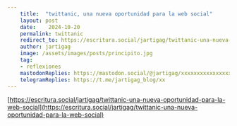 ```yaml
---
    title:  "twittanic, una nueva oportunidad para la web social"
    layout: post
    date:    2024-10-20
    permalink: twittanic
    redirect_to: https://escritura.social/jartigag/twittanic-una-nueva-oportunidad-para-la-web-social
    author: jartigag
    image: /assets/images/posts/principito.jpg
    tag:
    - reflexiones
    mastodonReplies: https://mastodon.social/@jartigag/xxxxxxxxxxxxxxxxxx
    telegramReplies: https://t.me/jartigag_blog/xx
---
```


[https://escritura.social/jartigag/twittanic-una-nueva-oportunidad-para-la-web-social](https://escritura.social/jartigag/twittanic-una-nueva-oportunidad-para-la-web-social)